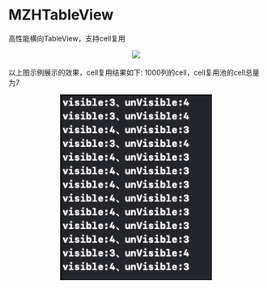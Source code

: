 # MZHTableView
高性能横向TableView，支持cell复用

<div align=center>
<img src="1.gif" width="300px" />
</div>

以上图示例展示的效果，cell复用结果如下:
1000列的cell，cell复用池的cell总量为7

<div align=center>
<img src="2.png" width="300px" />
</div>


